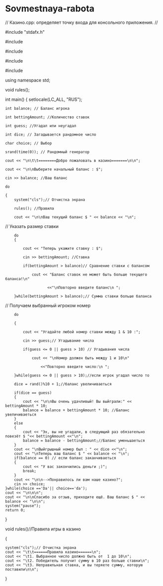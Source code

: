 # Sovmestnaya-rabota

// Казино.cpp: определяет точку входа для консольного приложения.
//

#include "stdafx.h"

#include <iostream>

#include <string> 

#include <cstdlib> 

#include <ctime>

using namespace std;

void rules();

int main()
{
	setlocale(LC_ALL, "RUS");
	
    int balance; // Баланс игрока
    
    int bettingAmount; //Количество ставок
    
    int guess; //Угадал или неугадал
    
    int dice; // Загадывается рандомное число
    
    char choice; // Выбор
    
    srand(time(0)); // Рандомный генератор
    
    cout << "\n\t\t========Добро пожаловать в казино=======\n\n";
    
    cout << "\n\nВыберите начальный баланс : $";
    
    cin >> balance; //Ваш баланс
    
    do
    
    {
        system("cls");// Отчистка экрана
	
        rules(); //Правила
	
        cout << "\n\nВаш текущий баланс $ " << balance << "\n";
	
// Указать размер ставки

        do
        {
	
            cout << "Теперь укажите ставку : $";
	    
            cin >> bettingAmount; //Ставка
	    
            if(bettingAmount > balance)// Сравнение ставки с балансом
	    
                cout << "Баланс ставок не может быть больше текущего баланса!\n"
		
                       <<"\nПовторно введите баланс\n ";
		       
        }while(bettingAmount > balance);// Сумма ставки больше баланса
	
// Получаем выбранный игроком номер
	
        do
	
        {
	
            cout << "Угадайте любой номер ставки между 1 & 10 :";
	
            cin >> guess;// Угадывание числа
	
            if(guess <= 0 || guess > 10) // Угадывания числа 
	
                cout << "\nНомер должен быть между 1 и 10\n"
	
                    <<"Повторно введите число:\n ";
	
        }while(guess <= 0 || guess > 10);//если игрок угадал число то
	
        dice = rand()%10 + 1;//баланс увеличиваеться
	
        if(dice == guess)
        {
            cout << "\n\nВы очень удачливый! Вы выйграли:" << bettingAmount * 10;
            balance = balance + bettingAmount * 10; //Баланс увеличиваеться 
        }
        else
        {
            cout << "Эх, вы не угадали, в следующий раз обязательно повезёт $ "<< bettingAmount <<"\n";
            balance = balance - bettingAmount;//Баланс уменьшаеться
        }
        cout << "\nВыйгрышный номер был : " << dice <<"\n";
        cout << "\nТеперь ваш баланс $ " << balance << "\n";
        if(balance == 0) // если баланс заканчиваеться
        {
			cout << "У вас закончились деньги ;)";
            break;
        }
        cout << "\n\n-->Понравилось ли вам наше казино?";
        cin >> choice;
    }while(choice =='Da'|| choice=='da');
    cout << "\n\n\n";
    cout << "\n\nСпасибо за отзыв, приходите ещё. Ваш баланс $ " << balance << "\n\n";
	system("pause");
    return 0;
}

void rules()//Правила игры в казино

{

    system("cls");// Отчистка экрана
    cout << "\t\t======Правила казино======\n";
    cout << "\t1. Выбранное число должно быть от  1 до 10\n";
    cout << "\t2. Победитель получит сумму в 10 раз больше ставки\n";
    cout << "\t3. Неправильная ставка, и вы теряете сумму, которую поставили\n\n";
}
